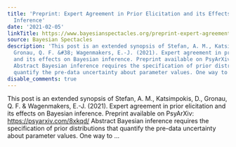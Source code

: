```yaml
---
title: 'Preprint: Expert Agreement in Prior Elicitation and its Effects on Bayesian
  Inference'
date: '2021-02-05'
linkTitle: https://www.bayesianspectacles.org/preprint-expert-agreement-in-prior-elicitation-and-its-effects-on-bayesian-inference/
source: Bayesian Spectacles
description: 'This post is an extended synopsis of Stefan, A. M., Katsimpokis, D.,
  Gronau, Q. F. &#38; Wagenmakers, E.-J. (2021). Expert agreement in prior elicitation
  and its effects on Bayesian inference. Preprint available on PsyArXiv: https://psyarxiv.com/8xkqd/
  Abstract Bayesian inference requires the specification of prior distributions that
  quantify the pre-data uncertainty about parameter values. One way to ...'
disable_comments: true
---
```

This post is an extended synopsis of Stefan, A. M., Katsimpokis, D., Gronau, Q. F. &#38; Wagenmakers, E.-J. (2021). Expert agreement in prior elicitation and its effects on Bayesian inference. Preprint available on PsyArXiv: https://psyarxiv.com/8xkqd/ Abstract Bayesian inference requires the specification of prior distributions that quantify the pre-data uncertainty about parameter values. One way to ...